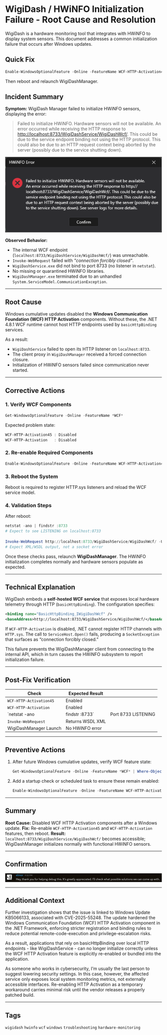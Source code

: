 # WigiDash / HWiNFO Initialization Failure - Root Cause and Resolution

WigiDash is a hardware monitoring tool that integrates with HWiNFO to display system sensors. This document addresses a common initialization failure that occurs after Windows updates.

## Quick Fix

```powershell
Enable-WindowsOptionalFeature -Online -FeatureName WCF-HTTP-Activation45,WCF-HTTP-Activation -All
```

Then reboot and relaunch WigiDashManager.

## Incident Summary

**Symptom:**
WigiDash Manager failed to initialize HWiNFO sensors, displaying the error:

> Failed to initialize HWiNFO. Hardware sensors will not be available.
> An error occurred while receiving the HTTP response to [http://localhost:8733/WigiDashService/WigiDashWcf/](http://localhost:8733/WigiDashService/WigiDashWcf/). This could be due to the service endpoint binding not using the HTTP protocol. This could also be due to an HTTP request context being aborted by the server (possibly due to the service shutting down).

![WigiDash Error Screenshot](images/2025-10-15.png)

**Observed Behavior:**

* The internal WCF endpoint (`localhost:8733/WigiDashService/WigiDashWcf/`) was unreachable.
* `Invoke-WebRequest` failed with *"connection forcibly closed"*.
* `WigiDashService.exe` did not bind to port 8733 (no listener in `netstat`).
* No missing or quarantined HWiNFO libraries.
* `WigiDashManager.exe` terminated due to an unhandled `System.ServiceModel.CommunicationException`.

---

## Root Cause

Windows cumulative updates disabled the **Windows Communication Foundation (WCF) HTTP Activation** components.
Without these, the .NET 4.8.1 WCF runtime cannot host HTTP endpoints used by `basicHttpBinding` services.

As a result:

* `WigiDashService` failed to open its HTTP listener on `localhost:8733`.
* The client proxy in `WigiDashManager` received a forced connection closure.
* Initialization of HWiNFO sensors failed since communication never started.

---

## Corrective Actions

### 1. Verify WCF Components

```powershell
Get-WindowsOptionalFeature -Online -FeatureName *WCF*
```

Expected problem state:

```powershell
WCF-HTTP-Activation45 : Disabled
WCF-HTTP-Activation   : Disabled
```

### 2. Re-enable Required Components

```powershell
Enable-WindowsOptionalFeature -Online -FeatureName WCF-HTTP-Activation45,WCF-HTTP-Activation -All
```

### 3. Reboot the System

Reboot is required to register HTTP.sys listeners and reload the WCF service model.

### 4. Validation Steps

After reboot:

```powershell
netstat -ano | findstr :8733
# Expect to see LISTENING on localhost:8733

Invoke-WebRequest http://localhost:8733/WigiDashService/WigiDashWcf/ -UseBasicParsing
# Expect XML/WSDL output, not a socket error
```

Once these checks pass, relaunch **WigiDashManager**. The HWiNFO initialization completes normally and hardware sensors populate as expected.

---

## Technical Explanation

WigiDash embeds a **self-hosted WCF service** that exposes local hardware telemetry through HTTP (`basicHttpBinding`). The configuration specifies:

```xml
<binding name="BasicHttpBinding_IWigiDashWcf" />
<baseAddress>http://localhost:8733/WigiDashService/WigiDashWcf/</baseAddress>
```

If `WCF-HTTP-Activation` is disabled, .NET cannot register HTTP channels with `HTTP.sys`. The call to `ServiceHost.Open()` fails, producing a `SocketException` that surfaces as “connection forcibly closed.”

This failure prevents the WigiDashManager client from connecting to the internal API, which in turn causes the HWiNFO subsystem to report initialization failure.

---

## Post-Fix Verification

| Check                   | Expected Result  |                     |
| ----------------------- | ---------------- | ------------------- |
| `WCF-HTTP-Activation45` | Enabled          |                     |
| `WCF-HTTP-Activation`   | Enabled          |                     |
| `netstat -ano           | findstr :8733`   | Port 8733 LISTENING |
| `Invoke-WebRequest`     | Returns WSDL XML |                     |
| WigiDashManager Launch  | No HWiNFO error  |                     |

---

## Preventive Actions

1. After future Windows cumulative updates, verify WCF feature state:

   ```powershell
   Get-WindowsOptionalFeature -Online -FeatureName *WCF* | Where-Object {$_.State -eq 'Disabled'}
   ```

2. Add a startup check or scheduled task to ensure these remain enabled:

   ```powershell
   Enable-WindowsOptionalFeature -Online -FeatureName WCF-HTTP-Activation45,WCF-HTTP-Activation -All -NoRestart
   ```

---

## Summary

**Root Cause:** Disabled WCF HTTP Activation components after a Windows update.
**Fix:** Re-enable `WCF-HTTP-Activation45` and `WCF-HTTP-Activation` features, then reboot.
**Result:** `localhost:8733/WigiDashService/WigiDashWcf/` becomes accessible; WigiDashManager initializes normally with functional HWiNFO sensors.

---

## Confirmation

![Dev Message](images/2025-10-15(1).png)

---

## Additional Context

Further investigation shows that the issue is linked to Windows Update KB5066133, associated with CVE-2025-55248. The update hardened the Windows Communication Foundation (WCF) HTTP Activation component in the .NET Framework, enforcing stricter registration and binding rules to reduce potential remote-code-execution and privilege-escalation risks.

As a result, applications that rely on basicHttpBinding over local HTTP endpoints - like WigiDashService - can no longer initialize correctly unless the WCF HTTP Activation feature is explicitly re-enabled or bundled into the application.

As someone who works in cybersecurity, I’m usually the last person to suggest lowering security settings. In this case, however, the affected service only exposes local system monitoring metrics, not externally accessible interfaces. Re-enabling HTTP Activation as a temporary workaround carries minimal risk until the vendor releases a properly patched build.

---

## Tags

`wigidash` `hwinfo` `wcf` `windows` `troubleshooting` `hardware-monitoring`
